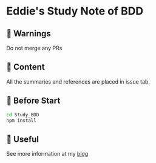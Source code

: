 # Eddie's Study Note of BDD

## 🚨 Warnings

Do not merge any PRs

## 📝 Content

All the summaries and references are placed in issue tab.

## 🔧 Before Start

```sh
cd Study_BDD
npm install
```
## 🎉 Useful

See more information at my [blog](https://eddie-sunny.tistory.com/)
